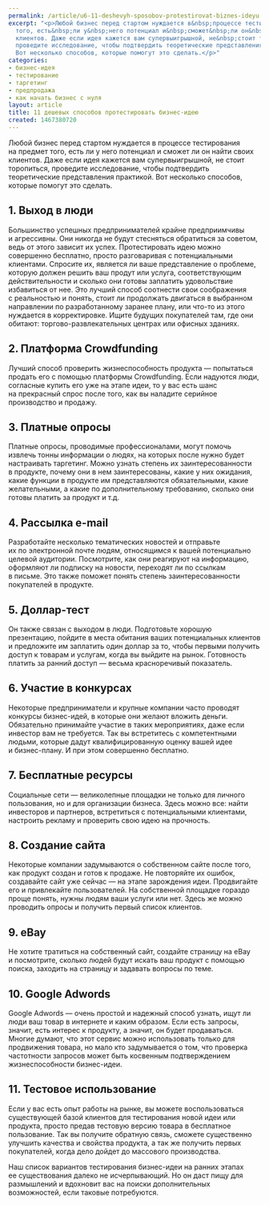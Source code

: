 ```yaml
---
permalink: /article/u6-11-deshevyh-sposobov-protestirovat-biznes-ideyu
excerpt: "<p>Любой бизнес перед стартом нуждается в&nbsp;процессе тестирования на&nbsp;предмет
  того, есть&nbsp;ли у&nbsp;него потенциал и&nbsp;сможет&nbsp;ли он&nbsp;найти своих
  клиентов. Даже если идея кажется вам супервыигрышной, не&nbsp;стоит торопиться,
  проведите исследование, чтобы подтвердить теоретические представления практикой.
  Вот несколько способов, которые помогут это сделать.</p>"
categories:
- бизнес-идея
- тестирование
- таргетинг
- предпродажа
- как начать бизнес с нуля
layout: article
title: 11 дешевых способов протестировать бизнес-идею
created: 1467380720
---
```

Любой бизнес перед стартом нуждается в процессе тестирования на предмет того, есть ли у него потенциал и сможет ли он найти своих клиентов. Даже если идея кажется вам супервыигрышной, не стоит торопиться, проведите исследование, чтобы подтвердить теоретические представления практикой. Вот несколько способов, которые помогут это сделать.

## 1. Выход в люди ##

Большинство успешных предпринимателей крайне предприимчивы и агрессивны. Они никогда не будут стесняться обратиться за советом, ведь от этого зависит их успех. Протестировать идею можно совершенно бесплатно, просто разговаривая с потенциальными клиентами. Спросите их, является ли ваше представление о проблеме, которую должен решить ваш продут или услуга, соответствующим действительности и сколько они готовы заплатить удовольствие избавиться от нее. Это лучший способ соотнести свои соображения с реальностью и понять, стоит ли продолжать двигаться в выбранном направлении по разработанному заранее плану, или что-то из этого нуждается в корректировке. Ищите будущих покупателей там, где они обитают: торгово-развлекательных центрах или офисных зданиях.

## 2. Платформа Crowdfunding ##

Лучший способ проверить жизнеспособность продукта — попытаться продать его с помощью платформы Crowdfunding. Если надуются люди, согласные купить его уже на этапе идеи, то у вас есть шанс на прекрасный спрос после того, как вы наладите серийное производство и продажу.

## 3. Платные опросы ##

Платные опросы, проводимые профессионалами, могут помочь извлечь тонны информации о людях, на которых после нужно будет настраивать таргетинг. Можно узнать степень их заинтересованности в продукте, почему они в нем заинтересованы, какие у них ожидания, какие функции в продукте им представляются обязательными, какие желательными, а какие по дополнительному требованию, сколько они готовы платить за продукт и т.д.

## 4. Рассылка е-mail ##

Разработайте несколько тематических новостей и отправьте их по электронной почте людям, относящимся к вашей потенциально целевой аудитории. Посмотрите, как они реагируют на информацию, оформляют ли подписку на новости, переходят ли по ссылкам в письме. Это также поможет понять степень заинтересованности покупателей в продукте.

## 5. Доллар-тест ##

Он также связан с выходом в люди. Подготовьте хорошую презентацию, пойдите в места обитания ваших потенциальных клиентов и предложите им заплатить один доллар за то, чтобы первыми получить доступ к товарам и услугам, когда вы выйдите на рынок. Готовность платить за ранний доступ — весьма красноречивый показатель.

## 6. Участие в конкурсах ##

Некоторые предприниматели и крупные компании часто проводят конкурсы бизнес-идей, в которые они желают вложить деньги. Обязательно принимайте участие в таких мероприятиях, даже если инвестор вам не требуется. Так вы встретитесь с компетентными людьми, которые дадут квалифицированную оценку вашей идее и бизнес-плану. И при этом совершенно бесплатно.

## 7. Бесплатные ресурсы ##

Социальные сети — великолепные площадки не только для личного пользования, но и для организации бизнеса. Здесь можно все: найти инвесторов и партнеров, встретиться с потенциальными клиентами, настроить рекламу и проверить свою идею на прочность.

## 8. Создание сайта ##

Некоторые компании задумываются о собственном сайте после того, как продукт создан и готов к продаже. Не повторяйте их ошибок, создавайте сайт уже сейчас — на этапе зарождения идеи. Продвигайте его и привлекайте пользователей. На собственной площадке гораздо проще понять, нужны людям ваши услуги или нет. Здесь же можно проводить опросы и получить первый список клиентов.

## 9. eBay ##

Не хотите тратиться на собственный сайт, создайте страницу на eBay и посмотрите, сколько людей будут искать ваш продукт с помощью поиска, заходить на страницу и задавать вопросы по теме.

## 10. Google Adwords ##

Google Adwords — очень простой и надежный способ узнать, ищут ли люди ваш товар в интернете и каким образом. Если есть запросы, значит, есть интерес к продукту, а значит, он будет продаваться. Многие думают, что этот сервис можно использовать только для продвижения товара, но мало кто задумывается о том, что проверка частотности запросов может быть косвенным подтверждением жизнеспособности бизнес-идеи.

## 11. Тестовое использование ##

Если у вас есть опыт работы на рынке, вы можете воспользоваться существующей базой клиентов для тестирования новой идеи или продукта, просто предав тестовую версию товара в бесплатное пользование. Так вы получите обратную связь, сможете существенно улучшить качества и свойства продукта, а так же получить первых покупателей, когда дело дойдет до массового производства.

Наш список вариантов тестирования бизнес-идеи на ранних этапах ее существования далеко не исчерпывающий. Но он даст пищу для размышлений и вдохновит вас на поиски дополнительных возможностей, если таковые потребуются.
